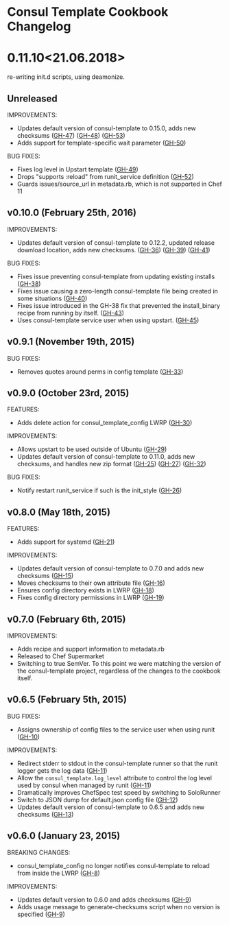 Consul Template Cookbook Changelog
==================================

# 0.11.10<Or Arnon><21.06.2018><feature>
re-writing init.d scripts, using deamonize.
## Unreleased

IMPROVEMENTS:

- Updates default version of consul-template to 0.15.0, adds new checksums
  ([GH-47](https://github.com/adamkrone/chef-consul-template/pull/47))
  ([GH-48](https://github.com/adamkrone/chef-consul-template/pull/48))
  ([GH-53](https://github.com/adamkrone/chef-consul-template/pull/53))
- Adds support for template-specific wait parameter
  ([GH-50](https://github.com/adamkrone/chef-consul-template/pull/50))

BUG FIXES:

- Fixes log level in Upstart template
  ([GH-49](https://github.com/adamkrone/chef-consul-template/pull/49))
- Drops "supports :reload" from runit_service definition
  ([GH-52](https://github.com/adamkrone/chef-consul-template/pull/52))
- Guards issues/source_url in metadata.rb, which is not supported in
  Chef 11

## v0.10.0 (February 25th, 2016)

IMPROVEMENTS:

- Updates default version of consul-template to 0.12.2, updated release
  download location, adds new checksums.
  ([GH-36](https://github.com/adamkrone/chef-consul-template/pull/36))
  ([GH-39](https://github.com/adamkrone/chef-consul-template/pull/39))
  ([GH-41](https://github.com/adamkrone/chef-consul-template/pull/41))

BUG FIXES:

- Fixes issue preventing consul-template from updating existing installs
  ([GH-38](https://github.com/adamkrone/chef-consul-template/issues/38))
- Fixes issue causing a zero-length consul-template file being created in some
  situations
  ([GH-40](https://github.com/adamkrone/chef-consul-template/issues/40))
- Fixes issue introduced in the GH-38 fix that prevented the install_binary
  recipe from running by itself.
  ([GH-43](https://github.com/adamkrone/chef-consul-template/pull/43))
- Uses consul-template service user when using upstart.
  ([GH-45](https://github.com/adamkrone/chef-consul-template/pull/45))

## v0.9.1 (November 19th, 2015)

BUG FIXES:

- Removes quotes around perms in config template
  ([GH-33](https://github.com/adamkrone/chef-consul-template/pull/33))

## v0.9.0 (October 23rd, 2015)

FEATURES:

- Adds delete action for consul_template_config LWRP
  ([GH-30](https://github.com/adamkrone/chef-consul-template/pull/30))

IMPROVEMENTS:

- Allows upstart to be used outside of Ubuntu
  ([GH-29](https://github.com/adamkrone/chef-consul-template/pull/29))
- Updates default version of consul-template to 0.11.0, adds new checksums,
  and handles new zip format
  ([GH-25](https://github.com/adamkrone/chef-consul-template/pull/25))
  ([GH-27](https://github.com/adamkrone/chef-consul-template/pull/27))
  ([GH-32](https://github.com/adamkrone/chef-consul-template/pull/32))

BUG FIXES:

- Notify restart runit_service if such is the init_style
  ([GH-26](https://github.com/adamkrone/chef-consul-template/pull/26))

## v0.8.0 (May 18th, 2015)

FEATURES:

- Adds support for systemd
  ([GH-21](https://github.com/adamkrone/chef-consul-template/pull/21))

IMPROVEMENTS:

- Updates default version of consul-template to 0.7.0 and adds new checksums
  ([GH-15](https://github.com/adamkrone/chef-consul-template/pull/15))
- Moves checksums to their own attribute file
  ([GH-16](https://github.com/adamkrone/chef-consul-template/pull/16))
- Ensures config directory exists in LWRP
  ([GH-18](https://github.com/adamkrone/chef-consul-template/pull/18))
- Fixes config directory permissions in LWRP
  ([GH-19](https://github.com/adamkrone/chef-consul-template/issues/19))

## v0.7.0 (February 6th, 2015)

IMPROVEMENTS:

- Adds recipe and support information to metadata.rb
- Released to Chef Supermarket
- Switching to true SemVer. To this point we were matching the version of the
  consul-template project, regardless of the changes to the cookbook itself.

## v0.6.5 (February 5th, 2015)

BUG FIXES:

- Assigns ownership of config files to the service user when using runit
  ([GH-10](https://github.com/adamkrone/chef-consul-template/pull/10))

IMPROVEMENTS:

- Redirect stderr to stdout in the consul-template runner so that the runit
  logger gets the log data
  ([GH-11](https://github.com/adamkrone/chef-consul-template/pull/11))
- Allow the `consul_template.log_level` attribute to control the log level used
  by consul when managed by runit
  ([GH-11](https://github.com/adamkrone/chef-consul-template/pull/11))
- Dramatically improves ChefSpec test speed by switching to SoloRunner
- Switch to JSON dump for default.json config file
  ([GH-12](https://github.com/adamkrone/chef-consul-template/pull/12))
- Updates default version of consul-template to 0.6.5 and adds new checksums
  ([GH-13](https://github.com/adamkrone/chef-consul-template/pull/13))

## v0.6.0 (January 23, 2015)

BREAKING CHANGES:

- consul_template_config no longer notifies consul-template to reload from
  inside the LWRP
  ([GH-8](https://github.com/adamkrone/chef-consul-template/pull/8))

IMPROVEMENTS:

- Updates default version to 0.6.0 and adds checksums
  ([GH-9](https://github.com/adamkrone/chef-consul-template/pull/9))
- Adds usage message to generate-checksums script when no version is specified
  ([GH-9](https://github.com/adamkrone/chef-consul-template/pull/9))
